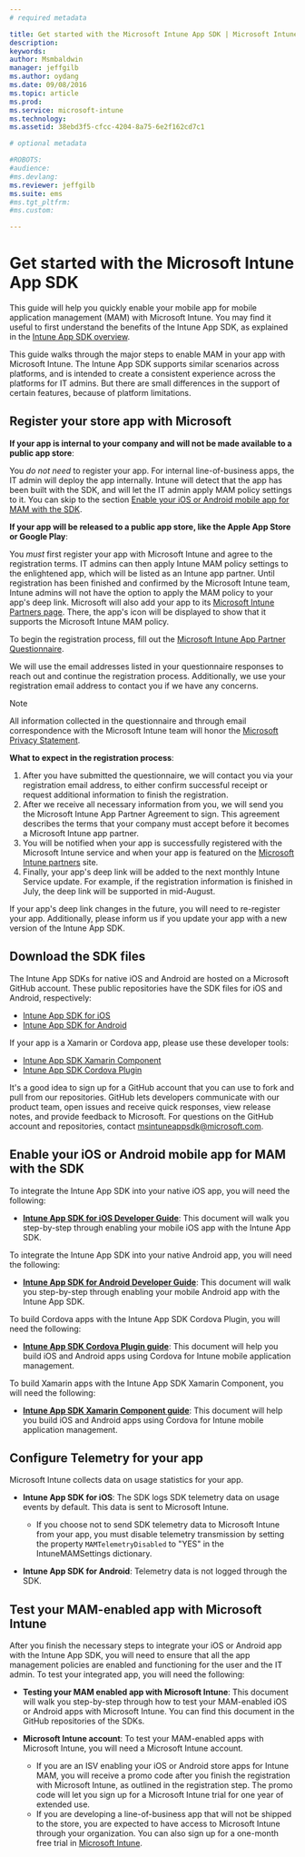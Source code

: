 ```yaml
---
# required metadata

title: Get started with the Microsoft Intune App SDK | Microsoft Intune
description:
keywords:
author: Msmbaldwin
manager: jeffgilb
ms.author: oydang
ms.date: 09/08/2016
ms.topic: article
ms.prod:
ms.service: microsoft-intune
ms.technology:
ms.assetid: 38ebd3f5-cfcc-4204-8a75-6e2f162cd7c1

# optional metadata

#ROBOTS:
#audience:
#ms.devlang:
ms.reviewer: jeffgilb
ms.suite: ems
#ms.tgt_pltfrm:
#ms.custom:

---
```


# Get started with the Microsoft Intune App SDK

This guide will help you quickly enable your mobile app for mobile application management (MAM) with Microsoft Intune. You may find it useful to first understand the benefits of the Intune App SDK, as explained in the [Intune App SDK overview](intune-app-sdk.md).

This guide walks through the major steps to enable MAM in your app with Microsoft Intune. The Intune App SDK supports similar scenarios across platforms, and is intended to create a consistent experience across the platforms for IT admins. But there are small differences in the support of certain features, because of platform limitations.

## Register your store app with Microsoft

**If your app is internal to your company and will not be made available to a public app store**:

You *do not need* to register your app. For internal line-of-business apps, the IT admin will deploy the app internally. Intune will detect that the app has been built with the SDK, and will let the IT admin apply MAM policy settings to it. You can skip to the section [Enable your iOS or Android mobile app for MAM with the SDK](#enable-your-ios-or-android-mobile-app-for-mam-with-the-sdk).

**If your app will be released to a public app store, like the Apple App Store or Google Play**:

You *must* first register your app with Microsoft Intune and agree to the registration terms. IT admins can then apply Intune MAM policy settings to the enlightened app, which will be listed as an Intune app partner. Until registration has been finished and confirmed by the Microsoft Intune team, Intune admins will not have the option to apply the MAM policy to your app's deep link. Microsoft will also add your app to its [Microsoft Intune Partners page](https://www.microsoft.com/en-us/cloud-platform/microsoft-intune-apps). There, the app's icon will be displayed to show that it supports the Microsoft Intune MAM policy.

To begin the registration process, fill out the [Microsoft Intune App Partner Questionnaire](https://forms.office.com/Pages/ResponsePage.aspx?id=v4j5cvGGr0GRqy180BHbR6oOVGFZ3pxJmwSN1N_eXwJUQUc5Mkw2UVU0VzI5WkhQOEYyMENWNDBWRS4u).

We will use the email addresses listed in your questionnaire responses to reach out and continue the registration process. Additionally, we use your registration email address to contact you if we have any concerns.

> [!NOTE]
> All information collected in the questionnaire and through email correspondence with the Microsoft Intune team will honor the [Microsoft Privacy Statement](https://www.microsoft.com/en-us/privacystatement/default.aspx).

**What to expect in the registration process**:

1. After you have submitted the questionnaire, we will contact you via your registration email address, to either confirm successful receipt or request additional information to finish the registration.
2. After we receive all necessary information from you, we will send you the Microsoft Intune App Partner Agreement to sign. This agreement describes the terms that your company must accept before it becomes a Microsoft Intune app partner.
3. You will be notified when your app is successfully registered with the Microsoft Intune service and when your app is featured on the [Microsoft Intune partners](https://www.microsoft.com/en-us/cloud-platform/microsoft-intune-apps) site.
4. Finally, your app's deep link will be added to the next monthly Intune Service update. For example, if the registration information is finished in July, the deep link will be supported in mid-August.

If your app's deep link changes in the future, you will need to re-register your app. Additionally, please inform us if you update your app with a new version of the Intune App SDK.



## Download the SDK files

The Intune App SDKs for native iOS and Android are hosted on a Microsoft GitHub account. These public repositories have the SDK files for iOS and Android, respectively:

* [Intune App SDK for iOS](https://github.com/msintuneappsdk/ms-intune-app-sdk-ios)
* [Intune App SDK for Android](https://github.com/msintuneappsdk/ms-intune-app-sdk-android)

If your app is a Xamarin or Cordova app, please use these developer tools:

* [Intune App SDK Xamarin Component](https://github.com/msintuneappsdk/intune-app-sdk-xamarin)
* [Intune App SDK Cordova Plugin](https://github.com/msintuneappsdk/cordova-plugin-ms-intune-mam)

It's a good idea to sign up for a GitHub account that you can use to fork and pull from our repositories. GitHub lets developers communicate with our product team, open issues and receive quick responses, view release notes, and provide feedback to Microsoft. For questions on the GitHub account and repositories, contact msintuneappsdk@microsoft.com.





## Enable your iOS or Android mobile app for MAM with the SDK

To integrate the Intune App SDK into your native iOS app, you will need the following:

* **[Intune App SDK for iOS Developer Guide](intune-app-sdk-ios.md)**: This document will walk you step-by-step through enabling your mobile iOS app with the Intune App SDK.


To integrate the Intune App SDK into your native Android app, you will need the following:

* **[Intune App SDK for Android Developer Guide](intune-app-sdk-android.md)**: This document will walk you step-by-step through enabling your mobile Android app with the Intune App SDK.

To build Cordova apps with the Intune App SDK Cordova Plugin, you will need the following:

* **[Intune App SDK Cordova Plugin guide](intune-app-sdk-cordova)**: This document will help you build iOS and Android apps using Cordova for Intune mobile application management.

To build Xamarin apps with the Intune App SDK Xamarin Component, you will need the following:

* **[Intune App SDK Xamarin Component guide](intune-app-sdk-xamarin)**: This document will help you build iOS and Android apps using Cordova for Intune mobile application management.




## Configure Telemetry for your app

Microsoft Intune collects data on usage statistics for your app.

* **Intune App SDK for iOS**: The SDK logs SDK telemetry data on usage events by default. This data is sent to Microsoft Intune.

    * If you choose not to send SDK telemetry data to Microsoft Intune from your app, you must disable telemetry transmission by setting the property `MAMTelemetryDisabled` to "YES" in the IntuneMAMSettings dictionary.

* **Intune App SDK for Android**: Telemetry data is not logged through the SDK.

## Test your MAM-enabled app with Microsoft Intune

After you finish the necessary steps to integrate your iOS or Android app with the Intune App SDK, you will need to ensure that all the app management policies are enabled and functioning for the user and the IT admin. To test your integrated app, you will need the following:

<!--TODO-->

* **Testing your MAM enabled app with Microsoft Intune**: This document will walk you step-by-step through how to test your MAM-enabled iOS or Android apps with Microsoft Intune. You can find this document in the GitHub repositories of the SDKs.

* **Microsoft Intune account**: To test your MAM-enabled apps with Microsoft Intune, you will need a Microsoft Intune account.
	* If you are an ISV enabling your iOS or Android store apps for Intune MAM, you will receive a promo code after you finish the registration with Microsoft Intune, as outlined in the registration step. The promo code will let you sign up for a Microsoft Intune trial for one year of extended use.
	* If you are developing a line-of-business app that will not be shipped to the store, you are expected to have access to Microsoft Intune through your organization. You can also sign up for a one-month free trial in [Microsoft Intune](https://portal.office.com/Signup/Signup.aspx?OfferId=40BE278A-DFD1-470a-9EF7-9F2596EA7FF9&dl=INTUNE_A&ali=1#0).
